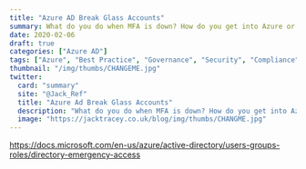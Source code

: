 ```yaml
---
title: "Azure AD Break Glass Accounts"
summary: What do you do when MFA is down? How do you get into Azure or Azure AD to turn it off or fix a support issue? You need to read this post!
date: 2020-02-06
draft: true
categories: ["Azure AD"]
tags: ["Azure", "Best Practice", "Governance", "Security", "Compliance", "Azure AD"]
thumbnail: "/img/thumbs/CHANGEME.jpg"
twitter:
  card: "summary"
  site: "@Jack_Ref"
  title: "Azure Ad Break Glass Accounts"
  description: "What do you do when MFA is down? How do you get into Azure or Azure AD to turn it off or fix a support issue? You need to read this post!"
  image: "https://jacktracey.co.uk/blog/img/thumbs/CHANGME.jpg"
---
```


https://docs.microsoft.com/en-us/azure/active-directory/users-groups-roles/directory-emergency-access